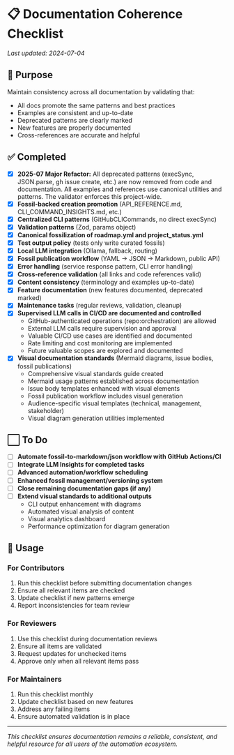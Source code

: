 # 📋 Documentation Coherence Checklist
_Last updated: 2024-07-04_

## 🎯 Purpose

Maintain consistency across all documentation by validating that:
- All docs promote the same patterns and best practices
- Examples are consistent and up-to-date
- Deprecated patterns are clearly marked
- New features are properly documented
- Cross-references are accurate and helpful

## ✅ Completed

- [x] **2025-07 Major Refactor:** All deprecated patterns (execSync, JSON.parse, gh issue create, etc.) are now removed from code and documentation. All examples and references use canonical utilities and patterns. The validator enforces this project-wide.
- [x] **Fossil-backed creation promotion** (API_REFERENCE.md, CLI_COMMAND_INSIGHTS.md, etc.)
- [x] **Centralized CLI patterns** (GitHubCLICommands, no direct execSync)
- [x] **Validation patterns** (Zod, params object)
- [x] **Canonical fossilization of roadmap.yml and project_status.yml**
- [x] **Test output policy** (tests only write curated fossils)
- [x] **Local LLM integration** (Ollama, fallback, routing)
- [x] **Fossil publication workflow** (YAML → JSON → Markdown, public API)
- [x] **Error handling** (service response pattern, CLI error handling)
- [x] **Cross-reference validation** (all links and code references valid)
- [x] **Content consistency** (terminology and examples up-to-date)
- [x] **Feature documentation** (new features documented, deprecated marked)
- [x] **Maintenance tasks** (regular reviews, validation, cleanup)
- [x] **Supervised LLM calls in CI/CD are documented and controlled**
  - GitHub-authenticated operations (repo:orchestration) are allowed
  - External LLM calls require supervision and approval
  - Valuable CI/CD use cases are identified and documented
  - Rate limiting and cost monitoring are implemented
  - Future valuable scopes are explored and documented
- [x] **Visual documentation standards** (Mermaid diagrams, issue bodies, fossil publications)
  - Comprehensive visual standards guide created
  - Mermaid usage patterns established across documentation
  - Issue body templates enhanced with visual elements
  - Fossil publication workflow includes visual generation
  - Audience-specific visual templates (technical, management, stakeholder)
  - Visual diagram generation utilities implemented

## ⬜ To Do

- [ ] **Automate fossil-to-markdown/json workflow with GitHub Actions/CI**
- [ ] **Integrate LLM Insights for completed tasks**
- [ ] **Advanced automation/workflow scheduling**
- [ ] **Enhanced fossil management/versioning system**
- [ ] **Close remaining documentation gaps (if any)**
- [ ] **Extend visual standards to additional outputs**
  - CLI output enhancement with diagrams
  - Automated visual analysis of content
  - Visual analytics dashboard
  - Performance optimization for diagram generation

## 🎯 Usage

### For Contributors
1. Run this checklist before submitting documentation changes
2. Ensure all relevant items are checked
3. Update checklist if new patterns emerge
4. Report inconsistencies for team review

### For Reviewers
1. Use this checklist during documentation reviews
2. Ensure all items are validated
3. Request updates for unchecked items
4. Approve only when all relevant items pass

### For Maintainers
1. Run this checklist monthly
2. Update checklist based on new features
3. Address any failing items
4. Ensure automated validation is in place

---

*This checklist ensures documentation remains a reliable, consistent, and helpful resource for all users of the automation ecosystem.* 